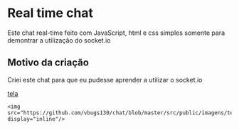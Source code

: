 # Real time chat

Este chat real-time feito com JavaScript, html e css simples somente para demontrar a utilização do socket.io

## Motivo da criação

Criei este chat para que eu pudesse aprender a utilizar o socket.io


[tela](https://github.com/vbugs130/chat/blob/master/src/public/imagens/tela.png?raw=true)

```
<img src="https://github.com/vbugs130/chat/blob/master/src/public/imagens/tela.png" display="inline"/>
```
